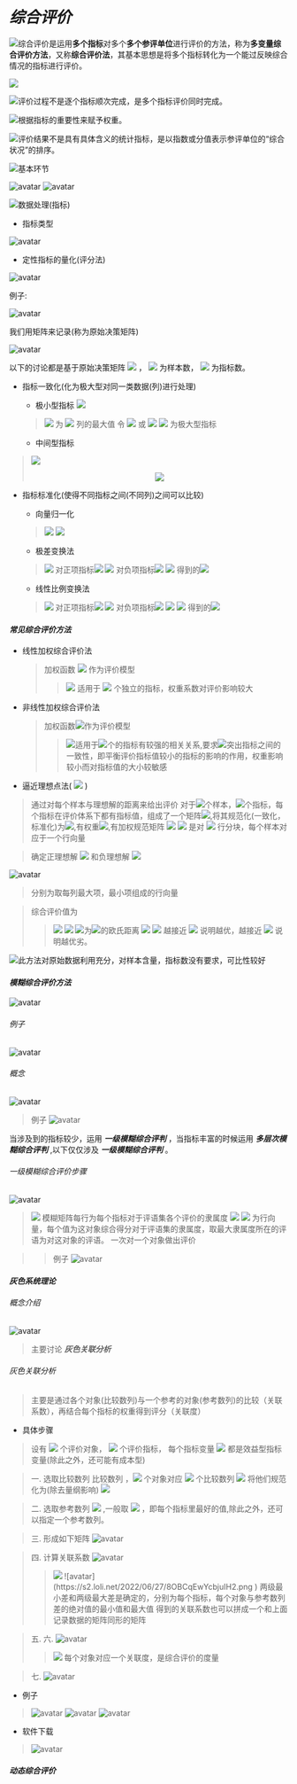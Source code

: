   
#   ***综合评价***
  
  
  
  
<img src="https://latex.codecogs.com/gif.latex?&#x5C;qquad"/>综合评价是运用**多个指标**对多个**多个参评单位**进行评价的方法，称为**多变量综合评价方法**，又称**综合评价法**，其基本思想是将多个指标转化为一个能过反映综合情况的指标进行评价。
  
<img src="https://latex.codecogs.com/gif.latex?&#x5C;mathfrak{Remark:}"/>
  
<img src="https://latex.codecogs.com/gif.latex?i)&#x5C;,"/>评价过程不是逐个指标顺次完成，是多个指标评价同时完成。
  
<img src="https://latex.codecogs.com/gif.latex?ii)&#x5C;,"/>根据指标的重要性来赋予权重。
  
<img src="https://latex.codecogs.com/gif.latex?iii)&#x5C;,"/>评价结果不是具有具体含义的统计指标，是以指数或分值表示参评单位的“综合状况”的排序。
  
<img src="https://latex.codecogs.com/gif.latex?iv)&#x5C;,"/>基本环节
  
![avatar](https://s2.loli.net/2022/06/26/Khy9XF7JSRLEvBH.png )
![avatar](https://s2.loli.net/2022/06/26/Rkz91BAvTpDdncs.png )
  
  
<img src="https://latex.codecogs.com/gif.latex?v)&#x5C;,"/>数据处理(指标)
  
* 指标类型
  
![avatar](https://s2.loli.net/2022/06/27/VBEj7vmYfkD1Cse.png )
  
* 定性指标的量化(评分法)
  
![avatar](https://s2.loli.net/2022/06/27/T6zQBZXevqygSY9.png )
  
例子:
  
![avatar](https://s2.loli.net/2022/06/27/OFlbhiaPjznmtZK.png )
  
我们用矩阵来记录(称为原始决策矩阵)
  
![avatar](https://s2.loli.net/2022/06/27/alQFrSCfkiLpjbc.png )
  
以下的讨论都是基于原始决策矩阵 <img src="https://latex.codecogs.com/gif.latex?&#x5C;mathbf{(a_{ij})_{m&#x5C;times%20n}}"/> ， <img src="https://latex.codecogs.com/gif.latex?m"/> 为样本数， <img src="https://latex.codecogs.com/gif.latex?n"/> 为指标数。
  
 * 指标一致化(化为极大型对同一类数据(列)进行处理)
    - 极小型指标 <img src="https://latex.codecogs.com/gif.latex?a_{ij}"/>
    ><img src="https://latex.codecogs.com/gif.latex?a_{j}^{max}"/> 为 <img src="https://latex.codecogs.com/gif.latex?j"/> 列的最大值
    >令 <img src="https://latex.codecogs.com/gif.latex?b_{ij}=a_{j}^{max}-a_{ij}(a_{j}^{max}&gt;0)"/> 或
    > <img src="https://latex.codecogs.com/gif.latex?b_{ij}=&#x5C;dfrac{1}{a_{ij}}(a_{ij}&gt;0)"/>
    > <img src="https://latex.codecogs.com/gif.latex?b_{i,j}"/> 为极大型指标
  
    - 中间型指标
  ><img src="https://latex.codecogs.com/gif.latex?M_{k}=max(a_{1k},a_{2k},..,a_{mk})&#x5C;&#x5C;%20%20m_{k}=min(a_{1k},a_{2k},..,a_{mk})"/>
  > <p align="center"><img src="https://latex.codecogs.com/gif.latex?b_{ik}=&#x5C;begin{cases}&#x5C;dfrac{2(a_{ik}-m_{k})}{M_{k}-m_{k}},&amp;x&#x5C;in[&#x5C;dfrac{m_{k}+M_{k}}{2},M_{k}]&#x5C;&#x5C;&#x5C;dfrac{2(M_{k}-a_{ik})}{M_{k}-m_{k}},&amp;x&#x5C;in[&#x5C;dfrac{m_{k}+M_{k}}{2},M_{k}]&#x5C;end{cases}&#x5C;,i=1,2,...,n"/></p>  
  
  
* 指标标准化(使得不同指标之间(不同列)之间可以比较)
    - 向量归一化
    ><img src="https://latex.codecogs.com/gif.latex?x=(x_{1},x_{2},...,x_{n})"/>
    ><img src="https://latex.codecogs.com/gif.latex?x_{0}=(&#x5C;dfrac{x_{1}}{&#x5C;sum_{k=1}^{n}x_{k}},&#x5C;dfrac{x_{2}}{&#x5C;sum_{k=1}^{n}x_{k}},...,&#x5C;dfrac{x_{n}}{&#x5C;sum_{k=1}^{n}x_{k}})"/>
  
    - 极差变换法
    ><img src="https://latex.codecogs.com/gif.latex?M_{j}=max(a_{1j},a_{2j},..,a_{mj})&#x5C;&#x5C;%20%20m_{j}=min(a_{1j},a_{2j},..,a_{mj})"/>
    >对正项指标<img src="https://latex.codecogs.com/gif.latex?a_{ij}"/>
    ><img src="https://latex.codecogs.com/gif.latex?x_{ij}=&#x5C;dfrac{a_{ij}-m_{j}}{M_{j}-m_{j}}"/>
    >对负项指标<img src="https://latex.codecogs.com/gif.latex?a_{ij}"/>
    ><img src="https://latex.codecogs.com/gif.latex?x_{ij}=&#x5C;dfrac{M_{j}-a_{ij}}{M_{j}-m_{j}}"/>
    >得到的<img src="https://latex.codecogs.com/gif.latex?x_{ij}&#x5C;in[0,1]"/>
  
  - 线性比例变换法
  ><img src="https://latex.codecogs.com/gif.latex?a_{i,j}&#x5C;geq%200"/>
  >对正项指标<img src="https://latex.codecogs.com/gif.latex?a_{ij}"/>
  ><img src="https://latex.codecogs.com/gif.latex?x_{ij}=&#x5C;dfrac{a_{ij}}{M_{j}}"/>
  >对负项指标<img src="https://latex.codecogs.com/gif.latex?a_{ij}"/>
  ><img src="https://latex.codecogs.com/gif.latex?x_{ij}=&#x5C;dfrac{m_{j}}{a_{ij}}"/>
  ><img src="https://latex.codecogs.com/gif.latex?m,n&#x5C;ne%200"/>
  >得到的<img src="https://latex.codecogs.com/gif.latex?x_{ij}&#x5C;in[0,1]"/>
  
  
####   *常见综合评价方法*
  
  
  
* 线性加权综合评价法
  >加权函数 <img src="https://latex.codecogs.com/gif.latex?y=&#x5C;sum_{k=1}^{n}w_{k}x_{k}"/> 作为评价模型
  >> <img src="https://latex.codecogs.com/gif.latex?&#x5C;mathfrak{Remark}:"/> 适用于 <img src="https://latex.codecogs.com/gif.latex?n"/> 个独立的指标，权重系数对评价影响较大
  
* 非线性加权综合评价法
  >加权函数<img src="https://latex.codecogs.com/gif.latex?&#x5C;prod_{k=1}^{n}x_{k}^{w_{k}}"/>作为评价模型
  >><img src="https://latex.codecogs.com/gif.latex?&#x5C;mathfrak{Remark}:"/>适用于<img src="https://latex.codecogs.com/gif.latex?n"/>个的指标有较强的相关关系,要求<img src="https://latex.codecogs.com/gif.latex?x_{k}&#x5C;geq%201"/>突出指标之间的一致性，即平衡评价指标值较小的指标的影响的作用，权重影响较小而对指标值的大小较敏感
  
* 逼近理想点法( <img src="https://latex.codecogs.com/gif.latex?&#x5C;mathbf{TOPSIS}"/> )
 >通过对每个样本与理想解的距离来给出评价
 >对于<img src="https://latex.codecogs.com/gif.latex?m"/>个样本，<img src="https://latex.codecogs.com/gif.latex?n"/>个指标，每个指标在评价体系下都有指标值，组成了一个矩阵<img src="https://latex.codecogs.com/gif.latex?&#x5C;mathbf{A_{m&#x5C;times%20n}}"/>,将其规范化(一致化，标准化)为<img src="https://latex.codecogs.com/gif.latex?&#x5C;mathbf{R_{m&#x5C;times%20n}}"/>,有权重<img src="https://latex.codecogs.com/gif.latex?&#x5C;mathbf{w}=(w_{1},...,w_{n})^{&#x5C;mathbf{T}}"/>,有加权规范矩阵
 ><img src="https://latex.codecogs.com/gif.latex?&#x5C;mathbf{Z_{m&#x5C;times%20n}}=&#x5C;mathbf{R_{m&#x5C;times%20n}w}=(&#x5C;mathbf{z_{1}},&#x5C;mathbf{z_{2}},...,&#x5C;mathbf{z_{m}})^{&#x5C;mathbf{T}}"/>
 ><img src="https://latex.codecogs.com/gif.latex?(&#x5C;mathbf{z_{1}},&#x5C;mathbf{z_{2}},...,&#x5C;mathbf{z_{m}})^{&#x5C;mathbf{T}}"/> 是对 <img src="https://latex.codecogs.com/gif.latex?&#x5C;mathbf{Z_{m&#x5C;times%20n}}"/> 行分块，每个样本对应于一个行向量
  
  
 >确定正理想解 <img src="https://latex.codecogs.com/gif.latex?(PIS)"/> 和负理想解 <img src="https://latex.codecogs.com/gif.latex?(NIS)"/>
  
![avatar](https://s2.loli.net/2022/06/27/3AjvCLHsTe5p2XI.png )
  
 >分别为取每列最大项，最小项组成的行向量
  
>综合评价值为
>><img src="https://latex.codecogs.com/gif.latex?L_{k}=&#x5C;dfrac{D(&#x5C;mathbf{z_{k}},NIS)}{D(&#x5C;mathbf{z_{k}},NIS)+D(&#x5C;mathbf{z_{k}},PIS)}"/>
>><img src="https://latex.codecogs.com/gif.latex?&#x5C;mathfrak{Remark:}"/>
>><img src="https://latex.codecogs.com/gif.latex?D(&#x5C;mathbf{x},&#x5C;mathbf{y})"/>为<img src="https://latex.codecogs.com/gif.latex?&#x5C;mathbf{x},&#x5C;mathbf{y}"/>的欧氏距离
>><img src="https://latex.codecogs.com/gif.latex?L_{K}&#x5C;in[0,1]"/>
>><img src="https://latex.codecogs.com/gif.latex?L_{K}&#x5C;in[0,1]"/> 越接近 <img src="https://latex.codecogs.com/gif.latex?1"/> 说明越优，越接近 <img src="https://latex.codecogs.com/gif.latex?0"/> 说明越优劣。
  
<img src="https://latex.codecogs.com/gif.latex?&#x5C;mathfrak{Remark}:"/>此方法对原始数据利用充分，对样本含量，指标数没有要求，可比性较好
  
####   *模糊综合评价方法*
  
  
  
![avatar](https://s2.loli.net/2022/06/27/hrXTMCwvOdkcqLR.png )
  
######   例子
  
  
  
![avatar](https://s2.loli.net/2022/06/27/5PcNaAkrjp9zUC6.png )
  
######   概念
  
  
  
![avatar](https://s2.loli.net/2022/06/27/oPFW8AbzBQ6iCtq.png )
  
>例子
>![avatar](https://s2.loli.net/2022/06/27/9LswyABOJiFnCPU.png )
  
当涉及到的指标较少，运用 ***一级模糊综合评判*** ，当指标丰富的时候运用 ***多层次模糊综合评判*** ,以下仅仅涉及  ***一级模糊综合评判*** 。
  
######   一级模糊综合评价步骤
  
  
  
![avatar](https://s2.loli.net/2022/06/27/tSHsnDiCfl7MJm5.png )
  
><img src="https://latex.codecogs.com/gif.latex?&#x5C;mathfrak{Remark}:"/>
>模糊矩阵每行为每个指标对于评语集各个评价的隶属度
><img src="https://latex.codecogs.com/gif.latex?&#x5C;sum_{k=1}^{n}w_{k}=1"/>
><img src="https://latex.codecogs.com/gif.latex?&#x5C;mathbf{B}"/> 为行向量，每个值为这对象综合得分对于评语集的隶属度，取最大隶属度所在的评语为对这对象的评语。
>一次对一个对象做出评价
  
>>例子 
>>![avatar](https://s2.loli.net/2022/06/27/EosIWr45QdtMuXp.png )
  
####   *灰色系统理论*
  
  
  
######   概念介绍
  
  
  
![avatar](https://s2.loli.net/2022/06/27/WG43kDqmNbYrRwh.png )
  
>主要讨论 ***灰色关联分析***
  
######   灰色关联分析
  
  
  
>主要是通过各个对象(比较数列)与一个参考的对象(参考数列)的比较（关联系数），再结合每个指标的权重得到评分（关联度）
  
* 具体步骤
  
>设有 <img src="https://latex.codecogs.com/gif.latex?m"/> 个评价对象， <img src="https://latex.codecogs.com/gif.latex?n"/> 个评价指标， 每个指标变量 <img src="https://latex.codecogs.com/gif.latex?y_{j},j=1,...,n"/> 都是效益型指标变量(除此之外，还可能有成本型) 
  
>一. 选取比较数列
>比较数列 ，<img src="https://latex.codecogs.com/gif.latex?m"/> 个对象对应 <img src="https://latex.codecogs.com/gif.latex?m"/> 个比较数列
><img src="https://latex.codecogs.com/gif.latex?&#x5C;mathbf{X^{*}_{i}}=(x^{*}_{i}(1),x^{*}_{i}(2),...,x^{*}_{i}(n))^{T},i=1,...,%20m"/>
>将他们规范化为(除去量纲影响)
><img src="https://latex.codecogs.com/gif.latex?&#x5C;mathbf{X_{i}}=(x_{i}(1),x_{i}(2),...,x_{i}(n))^{T},i=1,...,%20m"/>
  
  
>二. 选取参考数列
><img src="https://latex.codecogs.com/gif.latex?&#x5C;mathbf{X_{0}}=(x_{0}(1),x_{0}(2),...,x_{0}(n))^{T}"/> ,一般取 <img src="https://latex.codecogs.com/gif.latex?x_{0}(j)=max&#x5C;{x_{i}(j)&#x5C;},j=1,...,n"/> ，即每个指标里最好的值,除此之外，还可以指定一个参考数列。
  
  
>三. 形成如下矩阵
>![avatar](https://s2.loli.net/2022/06/27/A3cebxl28Rsh6D4.png )
  
>四. 计算关联系数
>![avatar](https://s2.loli.net/2022/06/27/B92TOyIP1QJvXGl.png )
>><img src="https://latex.codecogs.com/gif.latex?&#x5C;mathfrak{Remark}:"/>
>>![avatar](https://s2.loli.net/2022/06/27/8OBCqEwYcbjuIH2.png )
>>两级最小差和两级最大差是确定的，分别为每个指标，每个对象与参考数列差的绝对值的最小值和最大值
>>得到的关联系数也可以拼成一个和上面记录数据的矩阵同形的矩阵
  
>五. 六.
>![avatar](https://s2.loli.net/2022/06/27/4yAYBSjzrEsTaef.png )
>><img src="https://latex.codecogs.com/gif.latex?&#x5C;mathfrak{Remark}:"/>
>>每个对象对应一个关联度，是综合评价的度量
  
>七.
>![avatar](https://s2.loli.net/2022/06/27/RC7WM982n4K3gqQ.png )
  
* 例子
>![avatar](https://s2.loli.net/2022/06/27/LZIK3U1nz2QpoMA.png )
>![avatar](https://s2.loli.net/2022/06/27/zO4nBTfutmMojel.png )
>![avatar](https://s2.loli.net/2022/06/27/9MLPmJwvkgOBQZT.png )
  
* 软件下载
>![avatar](https://s2.loli.net/2022/06/27/hUzMgR923jy7rx8.png )
  
####   *动态综合评价*
  
  
  
  
  
  
  
  